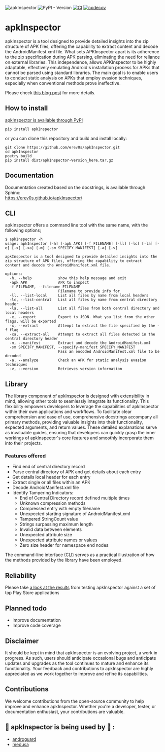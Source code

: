 ![apkInspector](https://i.imgur.com/hTzyIDG.png) 
![PyPI - Version](https://img.shields.io/pypi/v/apkInspector)  [![CI](https://github.com/erev0s/apkInspector/actions/workflows/ci.yml/badge.svg)](https://github.com/erev0s/apkInspector/actions/workflows/ci.yml)  [![codecov](https://codecov.io/gh/erev0s/apkInspector/graph/badge.svg?token=A3YXHGXUXF)](https://codecov.io/gh/erev0s/apkInspector)
# apkInspector
apkInspector is a tool designed to provide detailed insights into the zip structure of APK files, offering the capability to extract content and decode the AndroidManifest.xml file. What sets APKInspector apart is its adherence to the zip specification during APK parsing, eliminating the need for reliance on external libraries. This independence, allows APKInspector to be highly adaptable, effectively emulating Android's installation process for APKs that cannot be parsed using standard libraries. The main goal is to enable users to conduct static analysis on APKs that employ evasion techniques, especially when conventional methods prove ineffective.

Please check [this blog post](https://erev0s.com/blog/unmasking-evasive-threats-with-apkinspector/) for more details.

## How to install
[apkInspector is available through PyPI](https://pypi.org/project/apkInspector/)
~~~~
pip install apkInspector
~~~~

or you can clone this repository and build and install locally:
~~~~
git clone https://github.com/erev0s/apkInspector.git
cd apkInspector
poetry build
pip install dist/apkInspector-Version_here.tar.gz
~~~~

## Documentation
Documentation created based on the docstrings, is available through Sphinx:  
https://erev0s.github.io/apkInspector/


## CLI
apkInspector offers a command line tool with the same name, with the following options;

~~~~
$ apkInspector -h
usage: apkInspector [-h] [-apk APK] [-f FILENAME] [-ll] [-lc] [-la] [-e] [-x] [-xa] [-m] [-sm SPECIFY_MANIFEST] [-a] [-v]

apkInspector is a tool designed to provide detailed insights into the zip structure of APK files, offering the capability to extract
content and decode the AndroidManifest.xml file.

options:
  -h, --help            show this help message and exit
  -apk APK              APK to inspect
  -f FILENAME, --filename FILENAME
                        Filename to provide info for
  -ll, --list-local     List all files by name from local headers
  -lc, --list-central   List all files by name from central directory header
  -la, --list-all       List all files from both central directory and local headers
  -e, --export          Export to JSON. What you list from the other flags, will be exported
  -x, --extract         Attempt to extract the file specified by the -f flag
  -xa, --extract-all    Attempt to extract all files detected in the central directory header
  -m, --manifest        Extract and decode the AndroidManifest.xml
  -sm SPECIFY_MANIFEST, --specify-manifest SPECIFY_MANIFEST
                        Pass an encoded AndroidManifest.xml file to be decoded
  -a, --analyze         Check an APK for static analysis evasion techniques
  -v, --version         Retrieves version information
~~~~


## Library
The library component of apkInspector is designed with extensibility in mind, allowing other tools to seamlessly integrate its functionality. This flexibility empowers developers to leverage the capabilities of apkInspector within their own applications and workflows. To facilitate clear comprehension and ease of use, comprehensive docstrings accompany all primary methods, providing valuable insights into their functionality, expected arguments, and return values. These detailed explanations serve as invaluable guides, ensuring that developers can quickly grasp the inner workings of apkInspector's core features and smoothly incorporate them into their projects.

### Features offered
 - Find end of central directory record
 - Parse central directory of APK and get details about each entry
 - Get details local header for each entry
 - Extract single or all files within an APK
 - Decode AndroidManifest.xml file
 - Identify Tampering Indicators:
   - End of Central Directory record defined multiple times
   - Unknown compression methods
   - Compressed entry with empty filename
   - Unexpected starting signature of AndroidManifest.xml
   - Tampered StringCount value
   - Strings surpassing maximum length
   - Invalid data between elements
   - Unexpected attribute size
   - Unexpected attribute names or values
   - Zero size header for namespace end nodes


The command-line interface (CLI) serves as a practical illustration of how the methods provided by the library have been employed.

## Reliability
Please take [a look at the results](https://github.com/erev0s/apkInspector/tree/main/tests/top_apps) from testing apkInspector against a set of top Play Store applications

## Planned todo
 - Improve documentation
 - Improve code coverage

## Disclaimer
It should be kept in mind that apkInspector is an evolving project, a work in progress. As such, users should anticipate occasional bugs and anticipate updates and upgrades as the tool continues to mature and enhance its functionality. Your feedback and contributions to apkInspector are highly appreciated as we work together to improve and refine its capabilities.

## Contributions
We welcome contributions from the open-source community to help improve and enhance apkInspector. Whether you're a developer, tester, or documentation enthusiast, your contributions are valuable.

## :rocket: apkInspector is being used by :rocket: : 
 - [androguard](https://github.com/androguard/androguard/)
 - [medusa](https://github.com/Ch0pin/medusa)



